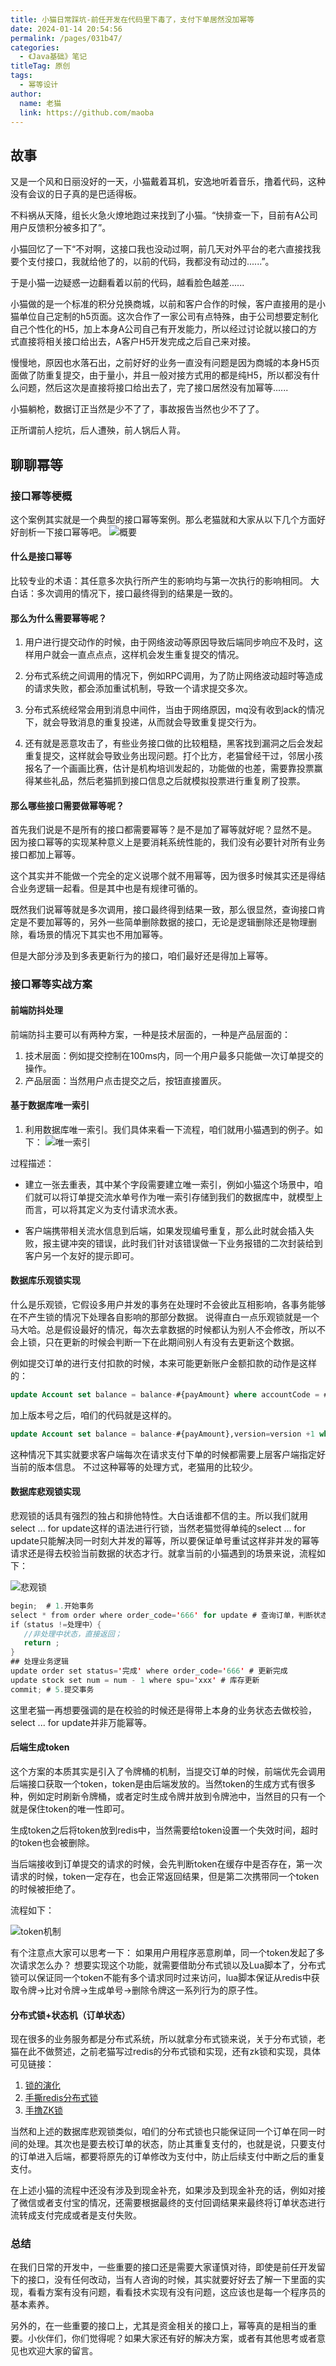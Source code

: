 ```yaml
---
title: 小猫日常踩坑-前任开发在代码里下毒了，支付下单居然没加幂等
date: 2024-01-14 20:54:56
permalink: /pages/031b47/
categories:
  - 《Java基础》笔记
titleTag: 原创  
tags:
  - 幂等设计
author: 
  name: 老猫
  link: https://github.com/maoba
---
```

## 故事
又是一个风和日丽没好的一天，小猫戴着耳机，安逸地听着音乐，撸着代码，这种没有会议的日子真的是巴适得板。

不料祸从天降，组长火急火燎地跑过来找到了小猫。“快排查一下，目前有A公司用户反馈积分被多扣了”。

小猫回忆了一下“不对啊，这接口我也没动过啊，前几天对外平台的老六直接找我要个支付接口，我就给他了的，以前的代码，我都没有动过的......”。

于是小猫一边疑惑一边翻看着以前的代码，越看脸色越差......

小猫做的是一个标准的积分兑换商城，以前和客户合作的时候，客户直接用的是小猫单位自己定制的h5页面。这次合作了一家公司有点特殊，由于公司想要定制化自己个性化的H5，加上本身A公司自己有开发能力，所以经过讨论就以接口的方式直接将相关接口给出去，A客户H5开发完成之后自己来对接。

慢慢地，原因也水落石出，之前好好的业务一直没有问题是因为商城的本身H5页面做了防重复提交，由于量小，并且一般对接方式用的都是纯H5，所以都没有什么问题，然后这次是直接将接口给出去了，完了接口居然没有加幂等......

小猫躺枪，数据订正当然是少不了了，事故报告当然也少不了了。

正所谓前人挖坑，后人遭殃，前人锅后人背。

<!-- more -->

## 聊聊幂等
### 接口幂等梗概
这个案例其实就是一个典型的接口幂等案例。那么老猫就和大家从以下几个方面好好剖析一下接口幂等吧。
![概要](https://cdn.ktdaddy.com/architecture/biz/idempotent/interfacemd.png)


#### 什么是接口幂等
比较专业的术语：其任意多次执行所产生的影响均与第一次执行的影响相同。
大白话：多次调用的情况下，接口最终得到的结果是一致的。

#### 那么为什么需要幂等呢？
1. 用户进行提交动作的时候，由于网络波动等原因导致后端同步响应不及时，这样用户就会一直点点点，这样机会发生重复提交的情况。

2. 分布式系统之间调用的情况下，例如RPC调用，为了防止网络波动超时等造成的请求失败，都会添加重试机制，导致一个请求提交多次。

3. 分布式系统经常会用到消息中间件，当由于网络原因，mq没有收到ack的情况下，就会导致消息的重复投递，从而就会导致重复提交行为。

4. 还有就是恶意攻击了，有些业务接口做的比较粗糙，黑客找到漏洞之后会发起重复提交，这样就会导致业务出现问题。打个比方，老猫曾经干过，邻居小孩报名了一个画画比赛，估计是机构培训发起的，功能做的也差，需要靠投票赢得某些礼品，然后老猫抓到接口信息之后就模拟投票进行重复刷了投票。

#### 那么哪些接口需要做幂等呢？
首先我们说是不是所有的接口都需要幂等？是不是加了幂等就好呢？显然不是。
因为接口幂等的实现某种意义上是要消耗系统性能的，我们没有必要针对所有业务接口都加上幂等。

这个其实并不能做一个完全的定义说哪个就不用幂等，因为很多时候其实还是得结合业务逻辑一起看。但是其中也是有规律可循的。

既然我们说幂等就是多次调用，接口最终得到结果一致，那么很显然，查询接口肯定是不要加幂等的，另外一些简单删除数据的接口，无论是逻辑删除还是物理删除，看场景的情况下其实也不用加幂等。

但是大部分涉及到多表更新行为的接口，咱们最好还是得加上幂等。

### 接口幂等实战方案
#### 前端防抖处理
前端防抖主要可以有两种方案，一种是技术层面的，一种是产品层面的：
1. 技术层面：例如提交控制在100ms内，同一个用户最多只能做一次订单提交的操作。
2. 产品层面：当然用户点击提交之后，按钮直接置灰。

#### 基于数据库唯一索引
1. 利用数据库唯一索引。我们具体来看一下流程，咱们就用小猫遇到的例子。如下：
![唯一索引](https://cdn.ktdaddy.com/architecture/biz/idempotent/unique-key.png)

过程描述：
- 建立一张去重表，其中某个字段需要建立唯一索引，例如小猫这个场景中，咱们就可以将订单提交流水单号作为唯一索引存储到我们的数据库中，就模型上而言，可以将其定义为支付请求流水表。

- 客户端携带相关流水信息到后端，如果发现编号重复，那么此时就会插入失败，报主键冲突的错误，此时我们针对该错误做一下业务报错的二次封装给到客户另一个友好的提示即可。

#### 数据库乐观锁实现
什么是乐观锁，它假设多用户并发的事务在处理时不会彼此互相影响，各事务能够在不产生锁的情况下处理各自影响的那部分数据。
说得直白一点乐观锁就是一个马大哈。总是假设最好的情况，每次去拿数据的时候都认为别人不会修改，所以不会上锁，只在更新的时候会判断一下在此期间别人有没有去更新这个数据。

例如提交订单的进行支付扣款的时候，本来可能更新账户金额扣款的动作是这样的：

```sql
update Account set balance = balance-#{payAmount} where accountCode = #{accountCode}
```
加上版本号之后，咱们的代码就是这样的。
```sql
update Account set balance = balance-#{payAmount},version=version +1 where accountCode = #{accountCode} and version = #{currVersion}
```
这种情况下其实就要求客户端每次在请求支付下单的时候都需要上层客户端指定好当前的版本信息。
不过这种幂等的处理方式，老猫用的比较少。

#### 数据库悲观锁实现
悲观锁的话具有强烈的独占和排他特性。大白话谁都不信的主。所以我们就用select ... for update这样的语法进行行锁，当然老猫觉得单纯的select ... for update只能解决同一时刻大并发的幂等，所以要保证单号重试这样非并发的幂等请求还是得去校验当前数据的状态才行。就拿当前的小猫遇到的场景来说，流程如下：

![悲观锁](https://cdn.ktdaddy.com/architecture/biz/idempotent/pessimistic.png)

```java 
begin;  # 1.开始事务
select * from order where order_code='666' for update # 查询订单，判断状态,锁住这条记录
if（status !=处理中）{
   //非处理中状态，直接返回；
   return ;
}
## 处理业务逻辑
update order set status='完成' where order_code='666' # 更新完成
update stock set num = num - 1 where spu='xxx' # 库存更新
commit; # 5.提交事务
```
这里老猫一再想要强调的是在校验的时候还是得带上本身的业务状态去做校验，select ... for update并非万能幂等。

#### 后端生成token
这个方案的本质其实是引入了令牌桶的机制，当提交订单的时候，前端优先会调用后端接口获取一个token，token是由后端发放的。当然token的生成方式有很多种，例如定时刷新令牌桶，或者定时生成令牌并放到令牌池中，当然目的只有一个就是保住token的唯一性即可。

生成token之后将token放到redis中，当然需要给token设置一个失效时间，超时的token也会被删除。

当后端接收到订单提交的请求的时候，会先判断token在缓存中是否存在，第一次请求的时候，token一定存在，也会正常返回结果，但是第二次携带同一个token的时候被拒绝了。

流程如下：

![token机制](https://cdn.ktdaddy.com/architecture/biz/idempotent/token.png)

有个注意点大家可以思考一下：
 如果用户用程序恶意刷单，同一个token发起了多次请求怎么办？
 想要实现这个功能，就需要借助分布式锁以及Lua脚本了，分布式锁可以保证同一个token不能有多个请求同时过来访问，lua脚本保证从redis中获取令牌->比对令牌->生成单号->删除令牌这一系列行为的原子性。

#### 分布式锁+状态机（订单状态）
现在很多的业务服务都是分布式系统，所以就拿分布式锁来说，关于分布式锁，老猫在此不做赘述，之前老猫写过redis的分布式锁和实现，还有zk锁和实现，具体可见链接：
1. [锁的演化](https://mp.weixin.qq.com/s/JPB9yEy800XGBmkbQQCZjQ)
2. [手撕redis分布式锁](https://mp.weixin.qq.com/s/XdrARHWdYRGqfOOh71QfQA)
3. [手撸ZK锁](https://mp.weixin.qq.com/s/0HUG2P1cBj2D2G4QOwH5VQ)

当然和上述的数据库悲观锁类似，咱们的分布式锁也只能保证同一个订单在同一时间的处理。其次也是要去校订单的状态，防止其重复支付的，也就是说，只要支付的订单进入后端，都要将原先的订单修改为支付中，防止后续支付中断之后的重复支付。

在上述小猫的流程中还没有涉及到现金补充，如果涉及到现金补充的话，例如对接了微信或者支付宝的情况，还需要根据最终的支付回调结果来最终将订单状态进行流转成支付完成或者是支付失败。

### 总结
在我们日常的开发中，一些重要的接口还是需要大家谨慎对待，即使是前任开发留下的接口，没有任何改动，当有人咨询的时候，其实就要好好去了解一下里面的实现，看看方案有没有问题，看看技术实现有没有问题，这应该也是每一个程序员的基本素养。

另外的，在一些重要的接口上，尤其是资金相关的接口上，幂等真的是相当的重要。小伙伴们，你们觉得呢？如果大家还有好的解决方案，或者有其他思考或者意见也欢迎大家的留言。
